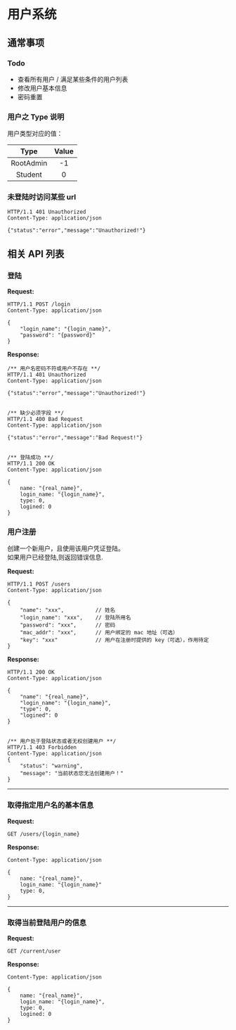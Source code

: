 # 用户系统
## 通常事项
### Todo
 * 查看所有用户 / 满足某些条件的用户列表
 * 修改用户基本信息
 * 密码重置

### 用户之 Type 说明
 用户类型对应的值：

| Type | Value |
| :---: | :---: |
| RootAdmin | -1 |
| Student | 0 |
 
### 未登陆时访问某些 url
```
HTTP/1.1 401 Unauthorized
Content-Type: application/json

{"status":"error","message":"Unauthorized!"}
```

## 相关 API 列表
### 登陆
 **Request:**
```
HTTP/1.1 POST /login
Content-Type: application/json

{
    "login_name": "{login_name}",
    "password": "{password}"
}
```

 **Response:**
```
/** 用户名密码不符或用户不存在 **/
HTTP/1.1 401 Unauthorized
Content-Type: application/json

{"status":"error","message":"Unauthorized!"}


/** 缺少必须字段 **/
HTTP/1.1 400 Bad Request
Content-Type: application/json

{"status":"error","message":"Bad Request!"}


/** 登陆成功 **/
HTTP/1.1 200 OK
Content-Type: application/json

{
    name: "{real_name}",
    login_name: "{login_name}",
    type: 0,
    logined: 0
}
```

### 用户注册
 创建一个新用户，且使用该用户凭证登陆。  
 如果用户已经登陆,则返回错误信息.  

 **Request:**
```
HTTP/1.1 POST /users
Content-Type: application/json

{
    "name": "xxx",          // 姓名
    "login_name": "xxx",    // 登陆所用名
    "password": "xxx",      // 密码
    "mac_addr": "xxx",      // 用户绑定的 mac 地址（可选）
    "key": "xxx"            // 用户在注册时提供的 key（可选），作用待定
}
```

 **Response:**
```
HTTP/1.1 200 OK
Content-Type: application/json

{
    "name": "{real_name}",
    "login_name": "{login_name}",
    "type": 0,
    "logined": 0
}


/** 用户处于登陆状态或者无权创建用户 **/
HTTP/1.1 403 Forbidden
Content-Type: application/json
{
    "status": "warning",
    "message": "当前状态您无法创建用户！"
}
```

---
### 取得指定用户名的基本信息
 **Request:**
```
GET /users/{login_name}
```

 **Response:**
```
Content-Type: application/json

{
    name: "{real_name}",
    login_name: "{login_name}"
    type: 0,
}
```

---
### 取得当前登陆用户的信息
 **Request:**
```
GET /current/user
```

 **Response:**
```
Content-Type: application/json

{
    name: "{real_name}",
    login_name: "{login_name}",
    type: 0,
    logined: 0
}
```
